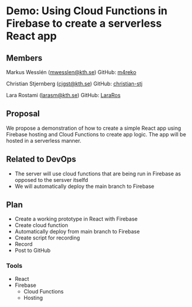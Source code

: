 # Demo: Using Cloud Functions in Firebase to create a serverless React app #

## Members ##
Markus Wesslén (mwesslen@kth.se) GitHub: [m4reko](https://github.com/m4reko)

Christian Stjernberg (cjgst@kth.se) GitHub: [christian-stj](https://github.com/christian-stj)

Lara Rostami (larasm@kth.se) GitHub: [LaraRos](https://github.com/LaraRos)

## Proposal ##
We propose a demonstration of how to create a simple React app using Firebase hosting and Cloud Functions to create app logic. The app will be hosted in a serverless manner.

## Related to DevOps ## 
* The server will use cloud functions that are being run in Firebase as opposed to the sersver itselfd
* We will automatically deploy the main branch to Firebase

## Plan ##
* Create a working prototype in React with Firebase
* Create cloud function
* Automatically deploy from main branch to Firebase
* Create script for recording
* Record
* Post to GitHub

### Tools ###
- React
- Firebase
  - Cloud Functions
  - Hosting
